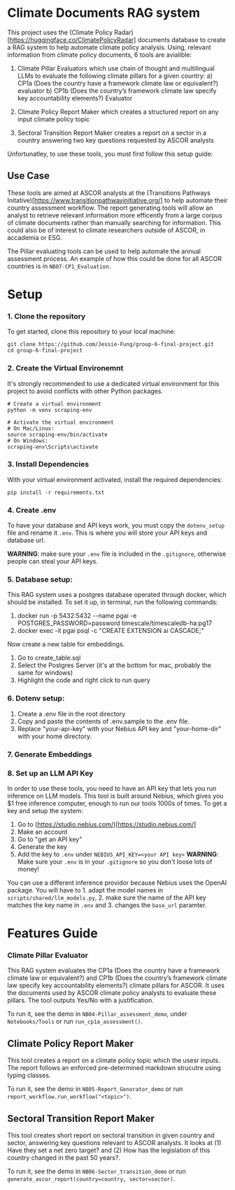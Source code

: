 # Climate Documents RAG system

This project uses the (Climate Policy Radar)[https://huggingface.co/ClimatePolicyRadar] documents database to create a RAG system to help automate climate policy analysis. Using, relevant information from climate policy documents, 6 tools are avialible:

1. Climate Pillar Evaluators which use chain of thought and multilingual LLMs to evaluate the following climate pillars for a given country:
    a) CP1a (Does the country have a framework climate law or equivalent?) evaluator
    b) CP1b (Does the country’s framework climate law specify key accountability elements?) Evaluator

2. Climate Policy Report Maker which creates a structured report on any input climate policy topic

3. Sectoral Transition Report Maker creates a report on a sector in a country answering two key questions requested by ASCOR analysts

Unfortunatley, to use these tools, you must first follow this setup guide:

## Use Case

These tools are aimed at ASCOR analysts at the (Transitions Pathways Initative)[https://www.transitionpathwayinitiative.org/] to help automate their country assessment workflow. The report generating tools will allow an analyst to retrieve relevant information more efficently from a large corpus of climate documents rather than manually searching for information. This could also be of interest to climate researchers outside of ASCOR, in accademia or ESG.

The Pillar evaluating tools can be used to help automate the annual assessment process. An example of how this could be done for all ASCOR countries is in `NB07-CP1_Evaluation`.

# Setup

### 1. Clone the repository

To get started, clone this repository to your local machine:

```
git clone https://github.com/Jessie-Fung/group-6-final-project.git
cd group-6-final-project
```

### 2. Create the Virtual Environemnt

It's strongly recommended to use a dedicated virtual environment for this project to avoid conflicts with other Python packages.

```
# Create a virtual environment
python -m venv scraping-env

# Activate the virtual environment
# On Mac/Linux:
source scraping-env/bin/activate
# On Windows:
scraping-env\Scripts\activate
```
### 3. Install Dependencies

With your virtual environment activated, install the required dependencies:
```
pip install -r requirements.txt
```

### 4. Create .env

To have your database and API keys work, you must copy the `dotenv_setup` file and rename it `.env`. This is where you will store your API keys and database url.

**WARNING**: make sure your `.env` file is included in the `.gitignore`, otherwise people can steal your API keys. 

### 5. Database setup:
This RAG system uses a postgres database operated through docker, which should be installed. To set it up, in terminal, run the following commands:

1. docker run -p 5432:5432 --name pgai -e POSTGRES_PASSWORD=password timescale/timescaledb-ha:pg17
2. docker exec -it pgai psql -c "CREATE EXTENSION ai CASCADE;"

Now create a new table for embeddings. 

1. Go to create_table.sql
2. Select the Postgres Server (it's at the bottom for mac, probably the same for windows)
3. Highlight the code and right click to run query

### 6. Dotenv setup:

1. Create a .env file in the root directory
2. Copy and paste the contents of .env.sample to the .env file.
3. Replace "your-api-key" with your Nebius API key and "your-home-dir" with your home directory.

### 7. Generate Embeddings

### 8. Set up an LLM API Key

In order to use these tools, you need to have an API key that lets you run inference on LLM models. This tool is built around Nebius, which gives you $1 free inference computer, enough to run our tools 1000s of times. To get a key and setup the system:
1. Go to (https://studio.nebius.com/)[https://studio.nebius.com/]
2. Make an account
3. Go to "get an API key"
4. Generate the key
5. Add the key to `.env` under `NEBIUS_API_KEY=<your API key>`
**WARNING**: Make sure your `.env` is in your `.gitignore` so you don't loose lots of money!

You can use a different inference providor because Nebius uses the OpenAI package. You will have to 1. adapt the model names in `scripts/shared/llm_models.py`, 2. make sure the name of the API key matches the key name in `.env` and 3. changes the `base_url` paramter. 

# Features Guide

### Climate Pillar Evaluator

This RAG system evaluates the CP1a (Does the country have a framework climate law or equivalent?) and CP1b (Does the country’s framework climate law specify key accountability elements?) climate pillars for ASCOR. It uses the documents used by ASCOR climate policy analysts to evaluate these pillars. The tool outputs Yes/No with a justification.

To run it, see the demo in `NB04-Pillar_assessment_demo`, under `Notebooks/Tools` or run `run_cp1a_assessment()`.


## Climate Policy Report Maker

This tool creates a report on a climate policy topic which the usesr inputs. The report follows an enforced pre-determined markdown strucutre using typing classes.

To run it, see the demo in `NB05-Report_Genorator_demo` or run `report_workflow.run_workflow("<topic>")`.


## Sectoral Transition Report Maker

This tool creates short report on sectoral transition in given country and sector, answering key questions relevant to ASCOR analysts. It looks at (1) Have they set a net zero target? and (2) How has the legislation of this country changed in the past 50 years?.

To run it, see the demo in `NB06-Sector_transition_demo` or run `generate_ascor_report(country=country, sector=sector)`.

